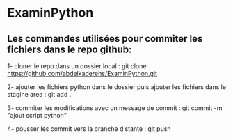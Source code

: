 # ExaminPython
## Les commandes utilisées pour commiter les fichiers dans le repo github:
1- cloner le repo dans un dossier local : git clone https://github.com/abdelkaderehs/ExaminPython.git 

2- ajouter les fichiers python dans le dossier puis ajouter les fichiers dans le stagine area : git add .

3- commiter les modifications avec un message de commit : git commit -m "ajout script python" 

4- pousser les commit vers la branche distante : git push
